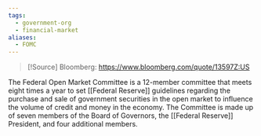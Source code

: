```yaml
---
tags:
  - government-org
  - financial-market
aliases:
  - FOMC
---
```

>[!Source]
>Bloomberg: https://www.bloomberg.com/quote/13597Z:US

The Federal Open Market Committee is a 12-member committee that meets eight times a year to set [[Federal Reserve]] guidelines regarding the purchase and sale of government securities in the open market to influence the volume of credit and money in the economy. The Committee is made up of seven members of the Board of Governors, the [[Federal Reserve]] President, and four additional members.

